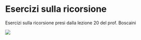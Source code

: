 # Esercizi sulla ricorsione

Esercizi sulla ricorsione presi dalla lezione 20 del prof. Boscaini

![](C:\Users\nbada\Desktop\ricorsione.PNG)